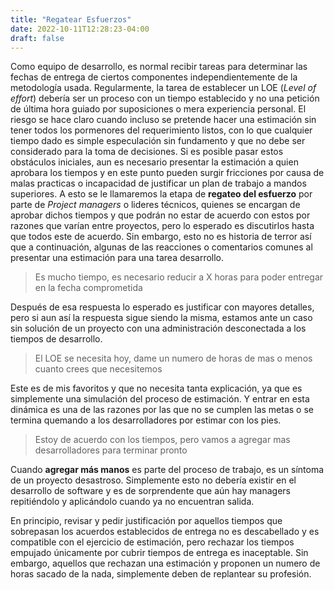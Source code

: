 ```yaml
---
title: "Regatear Esfuerzos"
date: 2022-10-11T12:28:23-04:00
draft: false
---
```

Como equipo de desarrollo, es normal recibir tareas para determinar las fechas de entrega de ciertos componentes independientemente de la metodología usada.
Regularmente, la tarea de establecer un LOE (*Level of effort*) debería ser un proceso con un tiempo establecido y no una petición de última hora guiado por suposiciones o mera experiencia personal. El riesgo se hace claro cuando incluso se pretende hacer una estimación sin tener todos los pormenores del requerimiento listos, con lo que cualquier tiempo dado es simple especulación sin fundamento y que no debe ser considerado para la toma de decisiones.
Si es posible pasar estos obstáculos iniciales, aun es necesario presentar la estimación a quien aprobara los tiempos y en este punto pueden surgir fricciones por causa de malas practicas o incapacidad de justificar un plan de trabajo a mandos superiores. A esto se le llamaremos la etapa de **regateo del esfuerzo** por parte de *Project managers* o lideres técnicos, quienes se encargan de aprobar dichos tiempos y que podrán no estar de acuerdo con estos por razones que varían entre proyectos, pero lo esperado es discutirlos hasta que todos este de acuerdo. Sin embargo, esto no es historia de terror así que a continuación, algunas de las reacciones o comentarios comunes al presentar una estimación para una tarea desarrollo.
> Es mucho tiempo, es necesario reducir a X horas para poder entregar en la fecha comprometida

Después de esa respuesta lo esperado es justificar con mayores detalles, pero si aun así la respuesta sigue siendo la misma, estamos ante un caso sin solución de un proyecto con una administración desconectada a los tiempos de desarrollo.

> El LOE se necesita hoy, dame un numero de horas de mas o menos cuanto crees que necesitemos

Este es de mis favoritos y que no necesita tanta explicación, ya que es simplemente una simulación del proceso de estimación. Y entrar en esta dinámica es una de las razones por las que no se cumplen las metas o se termina quemando a los desarrolladores por estimar con los pies.

> Estoy de acuerdo con los tiempos, pero vamos a agregar mas desarrolladores para terminar pronto

Cuando **agregar más manos** es parte del proceso de trabajo, es un síntoma de un proyecto desastroso. Simplemente esto no debería existir en el desarrollo de software y es de sorprendente que aún hay managers repitiéndolo y aplicándolo cuando ya no encuentran salida.

En principio, revisar y pedir justificación por aquellos tiempos que sobrepasan los acuerdos establecidos de entrega no es descabellado y es compatible con el ejercicio de estimación, pero rechazar los tiempos empujado únicamente por cubrir tiempos de entrega es inaceptable. Sin embargo, aquellos que rechazan una estimación y proponen un numero de horas sacado de la nada, simplemente deben de replantear su profesión.



